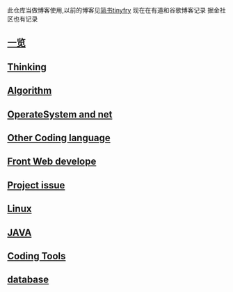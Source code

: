 此仓库当做博客使用,以前的博客见[简书tinyfry](https://www.jianshu.com/u/1f10e87ec1d0) 现在在有道和谷歌博客记录 掘金社区也有记录

## [一览](https://github.com/PandyYang/Blog/projects)

## [Thinking](https://github.com/PandyYang/Blog/projects/9)

## [Algorithm](https://github.com/PandyYang/Blog/projects/8)

## [OperateSystem and net](https://github.com/PandyYang/Blog/projects/7)

## [Other Coding language](https://github.com/PandyYang/Blog/projects/6)

## [Front Web develope](https://github.com/PandyYang/Blog/projects/5)

## [Project issue](https://github.com/PandyYang/Blog/projects/4)

## [Linux](https://github.com/PandyYang/Blog/projects/3)

## [JAVA](https://github.com/PandyYang/Blog/projects/2)

## [Coding Tools](https://github.com/PandyYang/Blog/projects/1)

## [database](https://github.com/PandyYang/Blog/projects/10)
